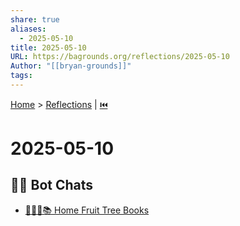 ```yaml
---
share: true
aliases:
  - 2025-05-10
title: 2025-05-10
URL: https://bagrounds.org/reflections/2025-05-10
Author: "[[bryan-grounds]]"
tags: 
---
```

[Home](../index.md) > [Reflections](./index.md) | [⏮️](./2025-05-09.md)  
# 2025-05-10  
## 🤖💬 Bot Chats  
- [🏡🍎🌳📚 Home Fruit Tree Books](../bot-chats/fruit-tree-books.md)  
